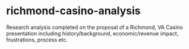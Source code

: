 # richmond-casino-analysis
Research analysis completed on the proposal of a Richmond, VA Casino presentation including history/background, economic/revenue impact, frustrations, process etc. 
